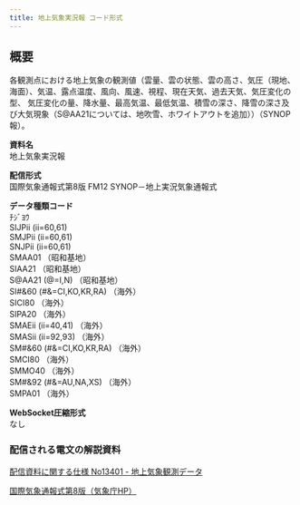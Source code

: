 ```yaml
---
title: 地上気象実況報 コード形式
---
```


## 概要

各観測点における地上気象の観測値（雲量、雲の状態、雲の高さ、気圧（現地、海面）、気温、露点温度、風向、風速、視程、現在天気、過去天気、気圧変化の型、
気圧変化の量、降水量、最高気温、最低気温、積雪の深さ、降雪の深さ及び大気現象（S@AA21については、地吹雪、ホワイトアウトを追加））（SYNOP報）。

**資料名** <br/>
地上気象実況報

**配信形式** <br/>
国際気象通報式第8版 FM12 SYNOP－地上実況気象通報式

**データ種類コード** <br/>
ﾁｼﾞﾖｳ <br/>
SIJPii (ii=60,61) <br/>
SMJPii (ii=60,61) <br/>
SNJPii (ii=60,61) <br/>
SMAA01 （昭和基地）<br/>
SIAA21 （昭和基地）<br/>
S@AA21 (@=I,N) （昭和基地）<br/>
SI#&60 (#&=CI,KO,KR,RA) （海外） <br/>
SICI80 （海外） <br/>
SIPA20 （海外） <br/>
SMAEii (ii=40,41) （海外） <br/>
SMASii (ii=92,93) （海外） <br/>
SM#&60 (#&=CI,KO,KR,RA) （海外） <br/>
SMCI80 （海外） <br/>
SMMO40 （海外） <br/>
SM#&92 (#&=AU,NA,XS) （海外） <br/>
SMPA01 （海外）

**WebSocket圧縮形式** <br/>
なし

### 配信される電文の解説資料

[配信資料に関する仕様 No13401 - 地上気象観測データ](https://www.data.jma.go.jp/suishin/shiyou/pdf/no13401)

[国際気象通報式第8版（気象庁HP）](https://www.jma.go.jp/jma/kishou/books/tsuhoshiki/tsuhoshiki.html)
